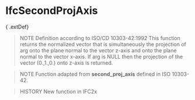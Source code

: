 # IfcSecondProjAxis

{ .extDef}
<!-- end of short definition -->

> NOTE Definition according to ISO/CD 10303-42:1992
> This function returns the normalized vector that is simultaneously the projection of arg onto the plane normal to the vector z-axis and onto the plane normal to the vector x-axis. If arg is NULL then the projection of the vector (0.,1.,0.) onto z-axis is returned.

> NOTE Function adapted from **second_proj_axis** defined in ISO 10303-42.

> HISTORY New function in IFC2x
